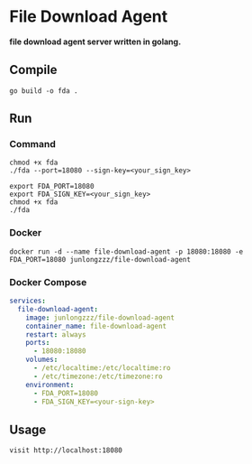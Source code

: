 # File Download Agent

**file download agent server written in golang.**

## Compile

```shell
go build -o fda .
```

## Run

### Command

```shell
chmod +x fda
./fda --port=18080 --sign-key=<your_sign_key>
```

```shell
export FDA_PORT=18080
export FDA_SIGN_KEY=<your_sign_key>
chmod +x fda
./fda
```

### Docker

```shell
docker run -d --name file-download-agent -p 18080:18080 -e FDA_PORT=18080 junlongzzz/file-download-agent
```

### Docker Compose

```yaml
services:
  file-download-agent:
    image: junlongzzz/file-download-agent
    container_name: file-download-agent
    restart: always
    ports:
      - 18080:18080
    volumes:
      - /etc/localtime:/etc/localtime:ro
      - /etc/timezone:/etc/timezone:ro
    environment:
      - FDA_PORT=18080
      - FDA_SIGN_KEY=<your-sign-key>
```

## Usage

```text
visit http://localhost:18080
```
